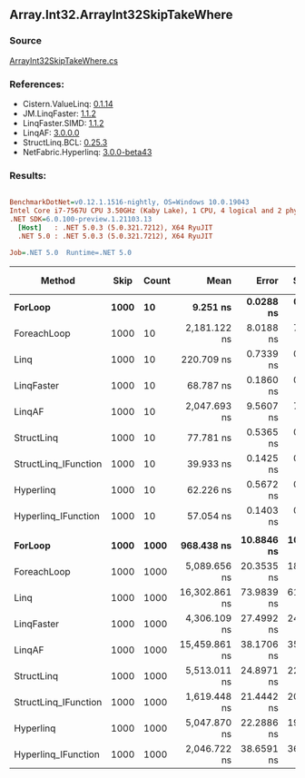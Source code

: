 ﻿## Array.Int32.ArrayInt32SkipTakeWhere

### Source
[ArrayInt32SkipTakeWhere.cs](../LinqBenchmarks/Array/Int32/ArrayInt32SkipTakeWhere.cs)

### References:
- Cistern.ValueLinq: [0.1.14](https://www.nuget.org/packages/Cistern.ValueLinq/0.1.14)
- JM.LinqFaster: [1.1.2](https://www.nuget.org/packages/JM.LinqFaster/1.1.2)
- LinqFaster.SIMD: [1.1.2](https://www.nuget.org/packages/LinqFaster.SIMD/1.0.3)
- LinqAF: [3.0.0.0](https://www.nuget.org/packages/LinqAF/3.0.0.0)
- StructLinq.BCL: [0.25.3](https://www.nuget.org/packages/StructLinq.BCL/0.25.3)
- NetFabric.Hyperlinq: [3.0.0-beta43](https://www.nuget.org/packages/NetFabric.Hyperlinq/3.0.0-beta43)

### Results:
``` ini

BenchmarkDotNet=v0.12.1.1516-nightly, OS=Windows 10.0.19043
Intel Core i7-7567U CPU 3.50GHz (Kaby Lake), 1 CPU, 4 logical and 2 physical cores
.NET SDK=6.0.100-preview.1.21103.13
  [Host]   : .NET 5.0.3 (5.0.321.7212), X64 RyuJIT
  .NET 5.0 : .NET 5.0.3 (5.0.321.7212), X64 RyuJIT

Job=.NET 5.0  Runtime=.NET 5.0  

```
|               Method | Skip | Count |          Mean |      Error |     StdDev |  Ratio | RatioSD |  Gen 0 | Gen 1 | Gen 2 | Allocated |
|--------------------- |----- |------ |--------------:|-----------:|-----------:|-------:|--------:|-------:|------:|------:|----------:|
|              **ForLoop** | **1000** |    **10** |      **9.251 ns** |  **0.0288 ns** |  **0.0255 ns** |   **1.00** |    **0.00** |      **-** |     **-** |     **-** |         **-** |
|          ForeachLoop | 1000 |    10 |  2,181.122 ns |  8.0188 ns |  7.5008 ns | 235.71 |    0.78 | 0.0153 |     - |     - |      32 B |
|                 Linq | 1000 |    10 |    220.709 ns |  0.7339 ns |  0.6864 ns |  23.86 |    0.10 | 0.0725 |     - |     - |     152 B |
|           LinqFaster | 1000 |    10 |     68.787 ns |  0.1860 ns |  0.1740 ns |   7.44 |    0.02 | 0.1147 |     - |     - |     240 B |
|               LinqAF | 1000 |    10 |  2,047.693 ns |  9.5607 ns |  7.9836 ns | 221.31 |    1.00 |      - |     - |     - |         - |
|           StructLinq | 1000 |    10 |     77.781 ns |  0.5365 ns |  0.4756 ns |   8.41 |    0.06 | 0.0459 |     - |     - |      96 B |
| StructLinq_IFunction | 1000 |    10 |     39.933 ns |  0.1425 ns |  0.1263 ns |   4.32 |    0.02 |      - |     - |     - |         - |
|            Hyperlinq | 1000 |    10 |     62.226 ns |  0.5672 ns |  0.5305 ns |   6.72 |    0.06 |      - |     - |     - |         - |
|  Hyperlinq_IFunction | 1000 |    10 |     57.054 ns |  0.1403 ns |  0.1313 ns |   6.17 |    0.02 |      - |     - |     - |         - |
|                      |      |       |               |            |            |        |         |        |       |       |           |
|              **ForLoop** | **1000** |  **1000** |    **968.438 ns** | **10.8846 ns** | **10.1814 ns** |   **1.00** |    **0.00** |      **-** |     **-** |     **-** |         **-** |
|          ForeachLoop | 1000 |  1000 |  5,089.656 ns | 20.3535 ns | 18.0428 ns |   5.26 |    0.07 | 0.0153 |     - |     - |      32 B |
|                 Linq | 1000 |  1000 | 16,302.861 ns | 73.9839 ns | 61.7799 ns |  16.85 |    0.17 | 0.0610 |     - |     - |     152 B |
|           LinqFaster | 1000 |  1000 |  4,306.109 ns | 27.4992 ns | 24.3773 ns |   4.45 |    0.05 | 6.7215 |     - |     - |  14,064 B |
|               LinqAF | 1000 |  1000 | 15,459.861 ns | 38.1706 ns | 35.7048 ns |  15.97 |    0.18 |      - |     - |     - |         - |
|           StructLinq | 1000 |  1000 |  5,513.011 ns | 24.8971 ns | 22.0706 ns |   5.70 |    0.07 | 0.0458 |     - |     - |      96 B |
| StructLinq_IFunction | 1000 |  1000 |  1,619.448 ns | 21.4442 ns | 20.0589 ns |   1.67 |    0.03 |      - |     - |     - |         - |
|            Hyperlinq | 1000 |  1000 |  5,047.870 ns | 22.2886 ns | 19.7583 ns |   5.22 |    0.05 |      - |     - |     - |         - |
|  Hyperlinq_IFunction | 1000 |  1000 |  2,046.722 ns | 38.6591 ns | 36.1618 ns |   2.11 |    0.05 |      - |     - |     - |         - |
